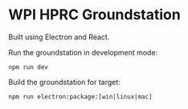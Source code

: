 # WPI HPRC Groundstation 

Built using Electron and React.

Run the groundstation in development mode:

```npm run dev```

Build the groundstation for target:

```npm run electron:package:[win|linux|mac]```
